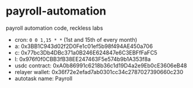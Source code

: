 # payroll-automation

payroll automation code, reckless labs

- cron: `0 0 1,15 * *` (1st and 15th of every month)
- a: 0x3BB1C943d02f2D0Fe1c01ef5b98f494AE450a706
- c: 0x77bc3Db4DBc371a0B246E624847e6C3EBFfFaFC5
- l: 0x976f0f0CBB3fB38EE247463F5e574b9b1A353f8a
- usdc contract: 0xA0b86991c6218b36c1d19D4a2e9Eb0cE3606eB48
- relayer wallet: 0x36f72e2efad7ab0301cc34c2787027390660c230
- autotask name: Payroll
